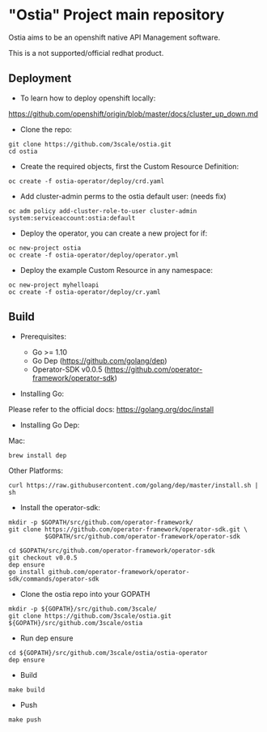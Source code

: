 # "Ostia" Project main repository

Ostia aims to be an openshift native API Management software.

This is a not supported/official redhat product.

## Deployment

* To learn how to deploy openshift locally:

<https://github.com/openshift/origin/blob/master/docs/cluster_up_down.md>

* Clone the repo:

```
git clone https://github.com/3scale/ostia.git
cd ostia
```

* Create the required objects, first the Custom Resource Definition:

```
oc create -f ostia-operator/deploy/crd.yaml
```

* Add cluster-admin perms to the ostia default user: (needs fix)

```
oc adm policy add-cluster-role-to-user cluster-admin system:serviceaccount:ostia:default
```

* Deploy the operator, you can create a new project for if:

```
oc new-project ostia
oc create -f ostia-operator/deploy/operator.yml
```

* Deploy the example Custom Resource in any namespace:

```
oc new-project myhelloapi
oc create -f ostia-operator/deploy/cr.yaml
```

## Build

* Prerequisites:
  * Go >= 1.10
  * Go Dep (<https://github.com/golang/dep>)
  * Operator-SDK v0.0.5 (<https://github.com/operator-framework/operator-sdk>)

* Installing Go:

Please refer to the official docs: <https://golang.org/doc/install>

* Installing Go Dep:

Mac:

```
brew install dep
```

Other Platforms:

```
curl https://raw.githubusercontent.com/golang/dep/master/install.sh | sh
```

* Install the operator-sdk:

```
mkdir -p $GOPATH/src/github.com/operator-framework/
git clone https://github.com/operator-framework/operator-sdk.git \
          $GOPATH/src/github.com/operator-framework/operator-sdk

cd $GOPATH/src/github.com/operator-framework/operator-sdk
git checkout v0.0.5
dep ensure
go install github.com/operator-framework/operator-sdk/commands/operator-sdk
```

* Clone the ostia repo into your GOPATH

```
mkdir -p ${GOPATH}/src/github.com/3scale/
git clone https://github.com/3scale/ostia.git ${GOPATH}/src/github.com/3scale/ostia
```

* Run dep ensure

```
cd ${GOPATH}/src/github.com/3scale/ostia/ostia-operator
dep ensure
```

* Build

```
make build
```

* Push

```
make push
```
